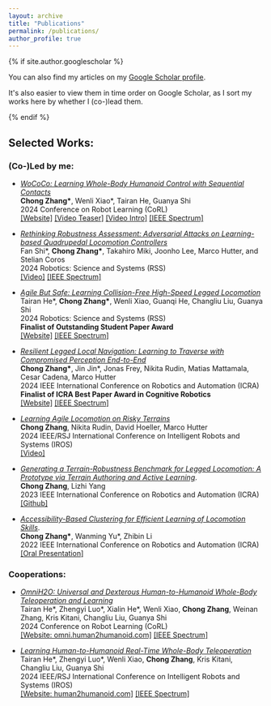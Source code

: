 ```yaml
---
layout: archive
title: "Publications"
permalink: /publications/
author_profile: true
---
```


{% if site.author.googlescholar %}
  <div class="wordwrap">You can also find my articles on my <a href="{{site.author.googlescholar}}">Google Scholar profile</a>.

  It's also easier to view them in time order on Google Scholar, as I sort my works here by whether I (co-)lead them.
  </div>
{% endif %}

## **Selected Works:**     


### (Co-)Led by me:  

+ [_WoCoCo: Learning Whole-Body Humanoid Control with Sequential Contacts_](https://arxiv.org/abs/2406.06005)    
  **Chong Zhang\***, Wenli Xiao\*, Tairan He, Guanya Shi     
  2024 Conference on Robot Learning (CoRL)           
  [\[Website\]](https://lecar-lab.github.io/wococo/) [\[Video Teaser\]](https://youtu.be/L18X-QbXqPI?feature=shared/) [\[Video Intro\]](https://youtu.be/_S6DNhPDuTw?feature=shared/) [\[IEEE Spectrum\]](https://spectrum.ieee.org/video-friday-drone-vs-flying-canoe)      

+ [_Rethinking Robustness Assessment: Adversarial Attacks on Learning-based Quadrupedal Locomotion Controllers_](https://arxiv.org/abs/2405.12424)    
  Fan Shi\*, **Chong Zhang\***, Takahiro Miki, Joonho Lee, Marco Hutter, and Stelian Coros     
  2024 Robotics: Science and Systems (RSS)        
  [\[Video\]](https://www.youtube.com/watch?v=WMgUrhZ2Tps) [\[IEEE Spectrum\]](https://spectrum.ieee.org/video-friday-multitasking)   

+ [_Agile But Safe: Learning Collision-Free High-Speed Legged Locomotion_](https://arxiv.org/pdf/2401.17583.pdf)   
  Tairan He\*, **Chong Zhang\***, Wenli Xiao, Guanqi He, Changliu Liu, Guanya Shi  
  2024 Robotics: Science and Systems (RSS)      
  **Finalist of Outstanding Student Paper Award**      
  [\[Website\]](https://agile-but-safe.github.io/) [\[IEEE Spectrum\]](https://spectrum.ieee.org/video-friday-agile-but-safe)

+ [_Resilient Legged Local Navigation: Learning to Traverse with Compromised Perception End-to-End_](https://arxiv.org/pdf/2310.03581.pdf)  
  **Chong Zhang\***, Jin Jin\*, Jonas Frey, Nikita Rudin, Matias Mattamala, Cesar Cadena, Marco Hutter  
  2024 IEEE International Conference on Robotics and Automation (ICRA)    
  **Finalist of ICRA Best Paper Award in Cognitive Robotics**      
  [\[Website\]](https://sites.google.com/leggedrobotics.com/resilient-navigation) [\[IEEE Spectrum\]](https://spectrum.ieee.org/video-friday-punch-out)    

+ [_Learning Agile Locomotion on Risky Terrains_](https://arxiv.org/abs/2311.10484)  
  **Chong Zhang**, Nikita Rudin, David Hoeller, Marco Hutter  
  2024 IEEE/RSJ International Conference on Intelligent Robots and Systems (IROS)       
  [\[Video\]](https://www.youtube.com/watch?v=Z5X0J8OH6z4)   

+ [_Generating a Terrain-Robustness Benchmark for Legged Locomotion: A Prototype via Terrain Authoring and Active Learning_](https://arxiv.org/pdf/2208.07681.pdf).  
  **Chong Zhang**, Lizhi Yang  
  2023 IEEE International Conference on Robotics and Automation (ICRA)    
  [\[Github\]](https://github.com/zita-ch/terrain_benchmark)  

+ [_Accessibility-Based Clustering for Efficient Learning of Locomotion Skills_](https://arxiv.org/abs/2109.11191).   
  **Chong Zhang\***, Wanming Yu\*, Zhibin Li  
  2022 IEEE International Conference on Robotics and Automation (ICRA)   
   [\[Oral Presentation\]](/files/ICRA22_2387.mp4)    

        


### Cooperations:  

+ [_OmniH2O: Universal and Dexterous Human-to-Humanoid Whole-Body Teleoperation and Learning_](https://omni.human2humanoid.com/resources/OmniH2O_paper.pdf)   
  Tairan He\*, Zhengyi Luo\*, Xialin He\*, Wenli Xiao, **Chong Zhang**, Weinan Zhang, Kris Kitani, Changliu Liu, Guanya Shi       
  2024 Conference on Robot Learning (CoRL)          
  [\[Website: omni.human2humanoid.com\]](https://omni.human2humanoid.com/) [\[IEEE Spectrum\]](https://spectrum.ieee.org/video-friday-drone-vs-flying-canoe)         
    
+ [_Learning Human-to-Humanoid Real-Time Whole-Body Teleoperation_](https://human2humanoid.com/resources/H2O_paper.pdf)  
  Tairan He\*, Zhengyi Luo\*, Wenli Xiao, **Chong Zhang**, Kris Kitani, Changliu Liu, Guanya Shi  
  2024 IEEE/RSJ International Conference on Intelligent Robots and Systems (IROS)         
  [\[Website: human2humanoid.com\]](https://human2humanoid.com/) [\[IEEE Spectrum\]](https://spectrum.ieee.org/video-friday-human-to-humanoid)    
